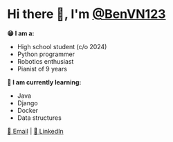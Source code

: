 # Hi there 👋, I'm [@BenVN123](https://github.com/BenVN123)

**😁 I am a:**
- High school student (c/o 2024)
- Python programmer
- Robotics enthusiast
- Pianist of 9 years

**🧠 I am currently learning:**
- Java
- Django
- Docker
- Data structures

[📧 Email](bnguyen123.vn@gmail.com) | [🔗 LinkedIn](linkedin.com/in/ben-nguyen-214220209)
